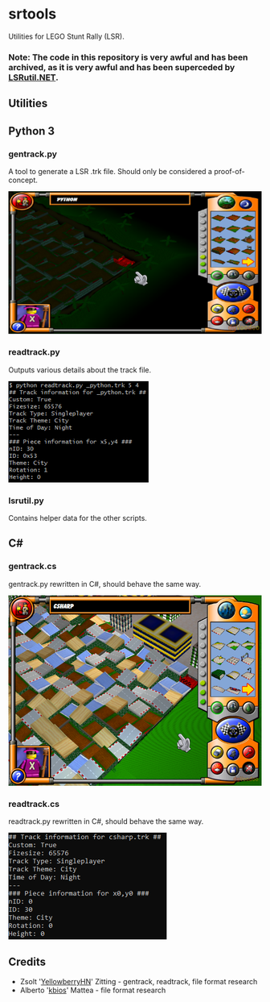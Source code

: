 # srtools
Utilities for LEGO Stunt Rally (LSR).

### Note: The code in this repository is very awful and has been archived, as it is very awful and has been superceded by [LSRutil.NET](https://github.com/YellowberryHN/LSRutil.NET). 

## Utilities

## Python 3

### gentrack.py

A tool to generate a LSR .trk file. Should only be considered a proof-of-concept.

![A sample generated map](ss/gentrack.png)

### readtrack.py

Outputs various details about the track file.

![Sample of output](ss/readtrack.png)

### lsrutil.py

Contains helper data for the other scripts.

## C# #

### gentrack.cs

gentrack.py rewritten in C#, should behave the same way.

![Screenshot of C# gentrack](ss/cs_gentrack.png)

### readtrack.cs

readtrack.py rewritten in C#, should behave the same way.

![Screenshot of C# gentrack](ss/cs_readtrack.png)

## Credits

- Zsolt '[YellowberryHN](https://github.com/YellowberryHN)' Zitting - gentrack, readtrack, file format research
- Alberto '[kbios](https://github.com/kbios)' Mattea - file format research

